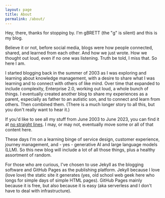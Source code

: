 ```yaml
---
layout: page
title: About
permalink: /about/
---
```


Hey, there, thanks for stopping by. I'm gBRETT (the "g" is silent) and this is my blog. 

Believe it or not, before social media, blogs were how people connected, shared, and learned from each other. And how we just wrote. How we thought out loud, even if no one was listening. Truth be told, I miss that. So here I am.

I started blogging back in the summer of 2003 as I was exploring and learning about knowledge management, with a desire to share what I was learning and to connect with others of like mind. Over time that expanded to include complexity, Enterprise 2.0, working
 out loud, a whole bunch of things. I eventually created another blog to share my experiences as a parent, especially as father to an autistic son, and to connect and learn from others. Then combined them. (There is a much longer story to all this, but you don't really want to hear it.) 

If you'd like to see all my stuff from June 2003 to June 2023, you can find it at [no straight lines](https://gbrettmiller.wordpress.com). I may, or may not, eventually move some or all of that content here. 

These days I'm on a learning binge of service design, customer experience, journey management, and - yes - generative AI and large language models (LLM). So this new blog will include a lot of all those things, plus a healthy assortment of random. 

For those who are curious, I've chosen to use Jekyll as the blogging software and GitHub Pages as the publishing platform. Jekyll because I love (love love) the static site it generates (yes, old school web geek here who longs for simple days of simple HTML pages). GitHub Pages mainly because it is free, but also because it is easy (aka serverless and I don't have to deal with infrastructure). 